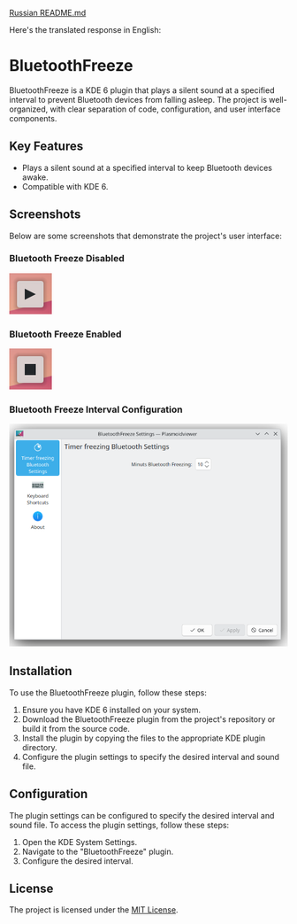 [Russian README.md](README_ru.md)

Here's the translated response in English:
# BluetoothFreeze

BluetoothFreeze is a KDE 6 plugin that plays a silent sound at a specified interval to prevent Bluetooth devices from falling asleep. The project is well-organized, with clear separation of code, configuration, and user interface components.

## Key Features

- Plays a silent sound at a specified interval to keep Bluetooth devices awake.
- Compatible with KDE 6.

## Screenshots

Below are some screenshots that demonstrate the project's user interface:

### Bluetooth Freeze Disabled
![Not Bluetooth Freeze](screenshots/screen_not_freeze.png)
### Bluetooth Freeze Enabled
![On Bluetooth Freeze](screenshots/screen_on_freeze.png)
### Bluetooth Freeze Interval Configuration
![Screenshot 3](screenshots/screen_settings.png)

## Installation

To use the BluetoothFreeze plugin, follow these steps:

1. Ensure you have KDE 6 installed on your system.
2. Download the BluetoothFreeze plugin from the project's repository or build it from the source code.
3. Install the plugin by copying the files to the appropriate KDE plugin directory.
4. Configure the plugin settings to specify the desired interval and sound file.

## Configuration

The plugin settings can be configured to specify the desired interval and sound file. To access the plugin settings, follow these steps:

1. Open the KDE System Settings.
2. Navigate to the "BluetoothFreeze" plugin.
3. Configure the desired interval.

## License

The project is licensed under the [MIT License](LICENSE.md).
